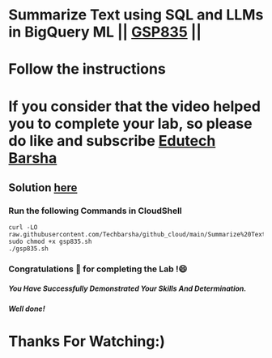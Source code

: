 # Summarize Text using SQL and LLMs in BigQuery ML || [GSP835](https://www.cloudskillsboost.google/focuses/74646?parent=catalog) ||
# Follow the instructions

# If you consider that the video helped you to complete your lab, so please do like and subscribe [Edutech Barsha](https://www.youtube.com/@edutechbarsha)
## Solution [here](https://youtu.be/Qp6-fSeA4n4)

### Run the following Commands in CloudShell

```
curl -LO raw.githubusercontent.com/Techbarsha/github_cloud/main/Summarize%20Text%20using%20SQL%20and%20LLMs%20in%20BigQuery%20ML/gsp835.sh
sudo chmod +x gsp835.sh
./gsp835.sh
```

### Congratulations 🎉 for completing the Lab !😄

##### *You Have Successfully Demonstrated Your Skills And Determination.*

#### *Well done!*

# Thanks For Watching:)

